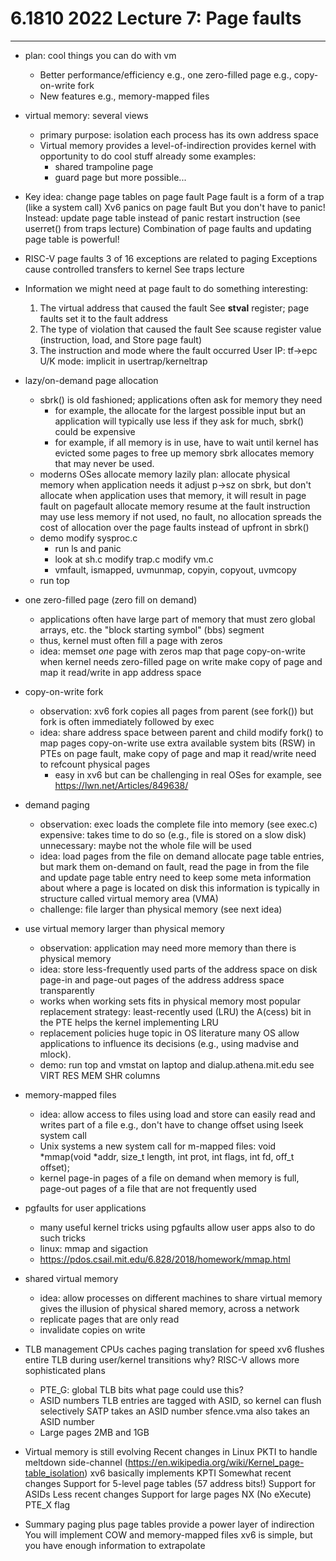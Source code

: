 # 6.1810 2022 Lecture 7: Page faults
---

* plan: cool things you can do with vm
  - Better performance/efficiency
    e.g., one zero-filled page
    e.g., copy-on-write fork
  - New features
    e.g., memory-mapped files
  
* virtual memory: several views
  * primary purpose: isolation
    each process has its own address space
  * Virtual memory provides a level-of-indirection
    provides kernel with opportunity to do cool stuff
	already some examples:
	- shared trampoline page
	- guard page
	but more possible...
	
* Key idea: change page tables on page fault
  Page fault is a form of a trap (like a system call)
  Xv6 panics on page fault
    But you don't have to panic!
  Instead:
    update page table instead of panic
	restart instruction (see userret() from traps lecture)
  Combination of page faults and updating page table is powerful!
	
* RISC-V page faults
  3 of 16 exceptions are related to paging
  Exceptions cause controlled transfers to kernel
    See traps lecture
	
* Information we might need at page fault to do something interesting:
  1) The virtual address that caused the fault
    See **stval** register; page faults set it to the fault address
  2) The type of violation that caused the fault
    See scause register value (instruction, load, and Store page fault)
  3) The instruction and mode where the fault occurred
    User IP: tf->epc
    U/K mode: implicit in usertrap/kerneltrap
  
* lazy/on-demand page allocation
  * sbrk() is old fashioned;
    applications often ask for memory they need
    - for example, the allocate for the largest possible input but
      an application will typically use less
    if they ask for much, sbrk() could be expensive
    - for example, if all memory is in use, have to wait until
      kernel has evicted some pages to free up memory
    sbrk allocates memory that may never be used.
  * moderns OSes allocate memory lazily
    plan:
      allocate physical memory when application needs it
      adjust p->sz on sbrk, but don't allocate
      when application uses that memory, it will result in page fault
      on pagefault allocate memory
      resume at the fault instruction
    may use less memory
      if not used, no fault, no allocation
    spreads the cost of allocation over the page faults instead
    of upfront in sbrk()
  * demo
    modify sysproc.c
    - run ls and panic
    - look at sh.c
    modify trap.c
    modify vm.c
    - vmfault, ismapped,  uvmunmap, copyin, copyout, uvmcopy
  * run top

* one zero-filled page (zero fill on demand)
  * applications often have large part of memory that must zero
    global arrays, etc.
    the "block starting symbol" (bbs) segment
  * thus, kernel must often fill a page with zeros
  * idea: memset *one* page with zeros
    map that page copy-on-write when kernel needs zero-filled page
    on write make copy of page and map it read/write in app address space

* copy-on-write fork
  * observation:
    xv6 fork copies all pages from parent (see fork())
    but fork is often immediately followed by exec
  * idea: share address space between parent and child
    modify fork() to map pages copy-on-write
      use extra available system bits (RSW) in PTEs
    on page fault, make copy of page and map it read/write
    need to refcount physical pages
    - easy in xv6 but can be challenging in real OSes
      for example, see https://lwn.net/Articles/849638/

* demand paging
  * observation: exec loads the complete file into memory (see exec.c)
    expensive: takes time to do so (e.g., file is stored on a slow disk)
    unnecessary: maybe not the whole file will be used
  * idea: load pages from the file on demand
    allocate page table entries, but mark them on-demand
    on fault, read the page in from the file and update page table entry
    need to keep some meta information about where a page is located on disk
      this information is typically in structure called virtual memory area (VMA)
  * challenge: file larger than physical memory (see next idea)

* use virtual memory larger than physical memory
  * observation: application may need more memory than there is physical memory
  * idea: store less-frequently used parts of the address space on disk
    page-in and page-out pages of the address address space transparently
  * works when working sets fits in physical memory
    most popular replacement strategy: least-recently used (LRU)
    the A(cess) bit in the PTE helps the kernel implementing LRU
  * replacement policies huge topic in OS literature
    many OS allow applications to influence its decisions (e.g., using
    madvise and mlock).
  * demo: run top and vmstat
    on laptop and dialup.athena.mit.edu
    see VIRT RES MEM SHR columns
  
* memory-mapped files
  * idea: allow access to files using load and store
    can easily read and writes part of a file
    e.g., don't have to change offset using lseek system call
  * Unix systems a new system call for m-mapped files:
    void *mmap(void *addr, size_t length, int prot, int flags, int fd, off_t offset);
  * kernel page-in pages of a file on demand
    when memory is full, page-out pages of a file that are not frequently used

* pgfaults for user applications
  * many useful kernel tricks using pgfaults
    allow user apps also to do such tricks
  * linux: mmap and sigaction
  * https://pdos.csail.mit.edu/6.828/2018/homework/mmap.html
  
* shared virtual memory
  * idea: allow processes on different machines to share virtual memory
    gives the illusion of physical shared memory, across a network
  * replicate pages that are only read
  * invalidate copies on write

  
* TLB management
  CPUs caches paging translation for speed
  xv6 flushes entire TLB during user/kernel transitions
    why?
  RISC-V allows more sophisticated plans
    * PTE_G: global TLB bits
      what page could use this?
    * ASID numbers
      TLB entries are tagged with ASID, so kernel can flush selectively
      SATP takes an ASID number
      sfence.vma also takes an ASID number
    * Large pages
      2MB and 1GB

* Virtual memory is still evolving
  Recent changes in Linux
    PKTI to handle meltdown side-channel
      (https://en.wikipedia.org/wiki/Kernel_page-table_isolation)
    xv6 basically implements KPTI
  Somewhat recent changes
    Support for 5-level page tables (57 address bits!)
    Support for ASIDs
  Less recent changes
    Support for large pages
    NX (No eXecute) PTE_X flag

* Summary
  paging plus page tables provide a power layer of indirection
  You will implement COW and memory-mapped files
  xv6 is simple, but you have enough information to extrapolate